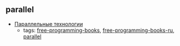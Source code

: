 parallel
---
* [Параллельные технологии](http://www.inp.nsk.su/~baldin/Parallel/index.html)
    * tags: [free-programming-books](../tags/free-programming-books.md), [free-programming-books-ru](../tags/free-programming-books-ru.md), [parallel](../tags/parallel.md)
